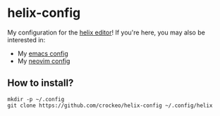 # helix-config

My configuration for the
[helix editor](helix-editor.com)!
If you're here, you may also be interested in:

- My [emacs config](https://github.com/crockeo/.emacs.d)
- My [neovim config](https://github.com/crockeo/nvim)

## How to install?

```shell
mkdir -p ~/.config
git clone https://github.com/crockeo/helix-config ~/.config/helix
```